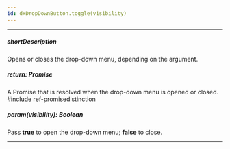 ```yaml
---
id: dxDropDownButton.toggle(visibility)
---
```

---
##### shortDescription
Opens or closes the drop-down menu, depending on the argument.

##### return: Promise<void>
A Promise that is resolved when the drop-down menu is opened or closed.
#include ref-promisedistinction

##### param(visibility): Boolean
Pass **true** to open the drop-down menu; **false** to close.

---
